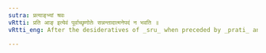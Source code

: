 ```yaml
---
sutra: प्रत्याङ्भ्यां श्रवः
vRtti: प्रति आङ् इत्येवं पूर्वाच्छृणोतेः सन्नन्तादात्मनेपदं न भवति ॥
vRtti_eng: After the desideratives of _sru_ when preceded by _prati_ and _an_ the _Atmanepada_ is not used.

---
```

